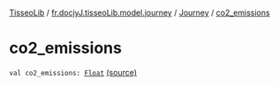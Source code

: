 [TisseoLib](../../index.md) / [fr.docjyJ.tisseoLib.model.journey](../index.md) / [Journey](index.md) / [co2_emissions](./co2_emissions.md)

# co2_emissions

`val co2_emissions: `[`Float`](https://kotlinlang.org/api/latest/jvm/stdlib/kotlin/-float/index.html) [(source)](https://github.com/docjyJ/TisseoLib/tree/master/src/main/kotlin/fr/docjyJ/tisseoLib/model/journey/Journey.kt#L10)